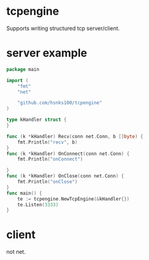 # tcpengine

Supports writing structured tcp server/client.

# server example

```go
package main

import (
	"fmt"
	"net"

	"github.com/hsnks100/tcpengine"
)

type kHandler struct {
}

func (k *kHandler) Recv(conn net.Conn, b []byte) {
	fmt.Println("recv", b)
}
func (k *kHandler) OnConnect(conn net.Conn) {
	fmt.Println("onConnect")

}
func (k *kHandler) OnClose(conn net.Conn) {
	fmt.Println("onClose")
}
func main() {
	te := tcpengine.NewTcpEngine(&kHandler{})
	te.Listen(3333)
}
```

# client 
not net.